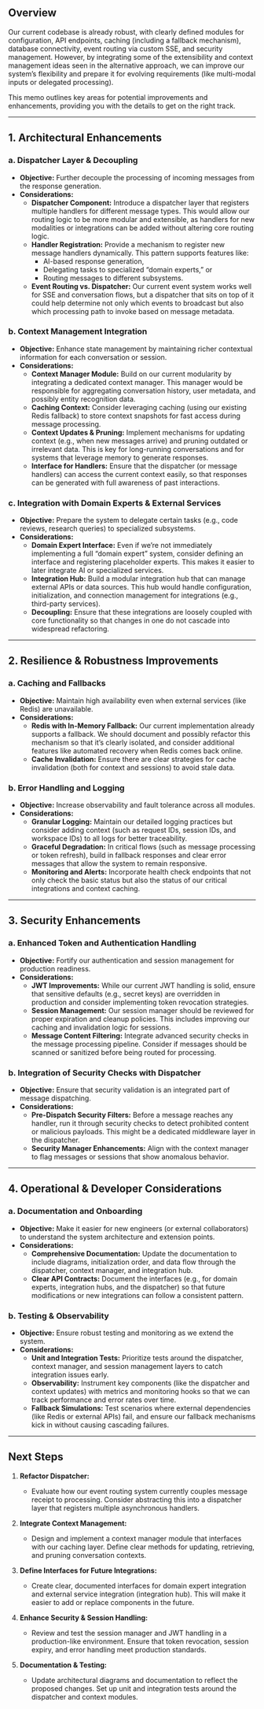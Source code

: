 ## Overview

Our current codebase is already robust, with clearly defined modules for configuration, API endpoints, caching (including a fallback mechanism), database connectivity, event routing via custom SSE, and security management. However, by integrating some of the extensibility and context management ideas seen in the alternative approach, we can improve our system’s flexibility and prepare it for evolving requirements (like multi-modal inputs or delegated processing).

This memo outlines key areas for potential improvements and enhancements, providing you with the details to get on the right track.

---

## 1. **Architectural Enhancements**

### a. Dispatcher Layer & Decoupling

- **Objective:** Further decouple the processing of incoming messages from the response generation.
- **Considerations:**
  - **Dispatcher Component:** Introduce a dispatcher layer that registers multiple handlers for different message types. This would allow our routing logic to be more modular and extensible, as handlers for new modalities or integrations can be added without altering core routing logic.
  - **Handler Registration:** Provide a mechanism to register new message handlers dynamically. This pattern supports features like:
    - AI-based response generation,
    - Delegating tasks to specialized “domain experts,” or
    - Routing messages to different subsystems.
  - **Event Routing vs. Dispatcher:** Our current event system works well for SSE and conversation flows, but a dispatcher that sits on top of it could help determine not only which events to broadcast but also which processing path to invoke based on message metadata.

### b. Context Management Integration

- **Objective:** Enhance state management by maintaining richer contextual information for each conversation or session.
- **Considerations:**
  - **Context Manager Module:** Build on our current modularity by integrating a dedicated context manager. This manager would be responsible for aggregating conversation history, user metadata, and possibly entity recognition data.
  - **Caching Context:** Consider leveraging caching (using our existing Redis fallback) to store context snapshots for fast access during message processing.
  - **Context Updates & Pruning:** Implement mechanisms for updating context (e.g., when new messages arrive) and pruning outdated or irrelevant data. This is key for long-running conversations and for systems that leverage memory to generate responses.
  - **Interface for Handlers:** Ensure that the dispatcher (or message handlers) can access the current context easily, so that responses can be generated with full awareness of past interactions.

### c. Integration with Domain Experts & External Services

- **Objective:** Prepare the system to delegate certain tasks (e.g., code reviews, research queries) to specialized subsystems.
- **Considerations:**
  - **Domain Expert Interface:** Even if we’re not immediately implementing a full “domain expert” system, consider defining an interface and registering placeholder experts. This makes it easier to later integrate AI or specialized services.
  - **Integration Hub:** Build a modular integration hub that can manage external APIs or data sources. This hub would handle configuration, initialization, and connection management for integrations (e.g., third-party services).
  - **Decoupling:** Ensure that these integrations are loosely coupled with core functionality so that changes in one do not cascade into widespread refactoring.

---

## 2. **Resilience & Robustness Improvements**

### a. Caching and Fallbacks

- **Objective:** Maintain high availability even when external services (like Redis) are unavailable.
- **Considerations:**
  - **Redis with In-Memory Fallback:** Our current implementation already supports a fallback. We should document and possibly refactor this mechanism so that it’s clearly isolated, and consider additional features like automated recovery when Redis comes back online.
  - **Cache Invalidation:** Ensure there are clear strategies for cache invalidation (both for context and sessions) to avoid stale data.

### b. Error Handling and Logging

- **Objective:** Increase observability and fault tolerance across all modules.
- **Considerations:**
  - **Granular Logging:** Maintain our detailed logging practices but consider adding context (such as request IDs, session IDs, and workspace IDs) to all logs for better traceability.
  - **Graceful Degradation:** In critical flows (such as message processing or token refresh), build in fallback responses and clear error messages that allow the system to remain responsive.
  - **Monitoring and Alerts:** Incorporate health check endpoints that not only check the basic status but also the status of our critical integrations and context caching.

---

## 3. **Security Enhancements**

### a. Enhanced Token and Authentication Handling

- **Objective:** Fortify our authentication and session management for production readiness.
- **Considerations:**
  - **JWT Improvements:** While our current JWT handling is solid, ensure that sensitive defaults (e.g., secret keys) are overridden in production and consider implementing token revocation strategies.
  - **Session Management:** Our session manager should be reviewed for proper expiration and cleanup policies. This includes improving our caching and invalidation logic for sessions.
  - **Message Content Filtering:** Integrate advanced security checks in the message processing pipeline. Consider if messages should be scanned or sanitized before being routed for processing.

### b. Integration of Security Checks with Dispatcher

- **Objective:** Ensure that security validation is an integrated part of message dispatching.
- **Considerations:**
  - **Pre-Dispatch Security Filters:** Before a message reaches any handler, run it through security checks to detect prohibited content or malicious payloads. This might be a dedicated middleware layer in the dispatcher.
  - **Security Manager Enhancements:** Align with the context manager to flag messages or sessions that show anomalous behavior.

---

## 4. **Operational & Developer Considerations**

### a. Documentation and Onboarding

- **Objective:** Make it easier for new engineers (or external collaborators) to understand the system architecture and extension points.
- **Considerations:**
  - **Comprehensive Documentation:** Update the documentation to include diagrams, initialization order, and data flow through the dispatcher, context manager, and integration hub.
  - **Clear API Contracts:** Document the interfaces (e.g., for domain experts, integration hubs, and the dispatcher) so that future modifications or new integrations can follow a consistent pattern.

### b. Testing & Observability

- **Objective:** Ensure robust testing and monitoring as we extend the system.
- **Considerations:**
  - **Unit and Integration Tests:** Prioritize tests around the dispatcher, context manager, and session management layers to catch integration issues early.
  - **Observability:** Instrument key components (like the dispatcher and context updates) with metrics and monitoring hooks so that we can track performance and error rates over time.
  - **Fallback Simulations:** Test scenarios where external dependencies (like Redis or external APIs) fail, and ensure our fallback mechanisms kick in without causing cascading failures.

---

## Next Steps

1. **Refactor Dispatcher:**

   - Evaluate how our event routing system currently couples message receipt to processing. Consider abstracting this into a dispatcher layer that registers multiple asynchronous handlers.

2. **Integrate Context Management:**

   - Design and implement a context manager module that interfaces with our caching layer. Define clear methods for updating, retrieving, and pruning conversation contexts.

3. **Define Interfaces for Future Integrations:**

   - Create clear, documented interfaces for domain expert integration and external service integration (integration hub). This will make it easier to add or replace components in the future.

4. **Enhance Security & Session Handling:**

   - Review and test the session manager and JWT handling in a production-like environment. Ensure that token revocation, session expiry, and error handling meet production standards.

5. **Documentation & Testing:**
   - Update architectural diagrams and documentation to reflect the proposed changes. Set up unit and integration tests around the dispatcher and context modules.
